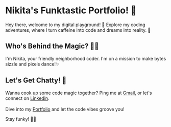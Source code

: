 # Nikita's Funktastic Portfolio! 🚀
Hey there, welcome to my digital playground! 🎉 Explore my coding adventures, where I turn caffeine into code and dreams into reality. 🌟

## Who's Behind the Magic? 🧙‍♀️
I'm Nikita, your friendly neighborhood coder. I'm on a mission to make bytes sizzle and pixels dance!✨

## Let's Get Chatty! 💬
Wanna cook up some code magic together? Ping me at [Gmail](mailto:nikita.sharmaa521@gmail.com?Subject=Hello%20User), or let's connect on [Linkedin](https://www.linkedin.com/in/nikitasharma2880). <br>
<br>
Dive into my [Portfolio](https://nikita2880.github.io/Portfolio/) and let the code vibes groove you!

Stay funky! 🕺🎶
